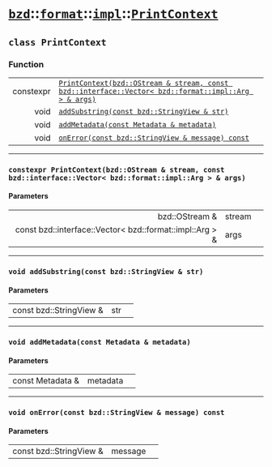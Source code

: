 # [`bzd`](../../../../index.md)::[`format`](../../../index.md)::[`impl`](../../index.md)::[`PrintContext`](../index.md)

## `class PrintContext`

### Function
||||
|---:|:---|:---|
|constexpr|[`PrintContext(bzd::OStream & stream, const bzd::interface::Vector< bzd::format::impl::Arg > & args)`](.)||
|void|[`addSubstring(const bzd::StringView & str)`](.)||
|void|[`addMetadata(const Metadata & metadata)`](.)||
|void|[`onError(const bzd::StringView & message) const`](.)||
------
### `constexpr PrintContext(bzd::OStream & stream, const bzd::interface::Vector< bzd::format::impl::Arg > & args)`

#### Parameters
||||
|---:|:---|:---|
|bzd::OStream &|stream||
|const bzd::interface::Vector< bzd::format::impl::Arg > &|args||
------
### `void addSubstring(const bzd::StringView & str)`

#### Parameters
||||
|---:|:---|:---|
|const bzd::StringView &|str||
------
### `void addMetadata(const Metadata & metadata)`

#### Parameters
||||
|---:|:---|:---|
|const Metadata &|metadata||
------
### `void onError(const bzd::StringView & message) const`

#### Parameters
||||
|---:|:---|:---|
|const bzd::StringView &|message||

